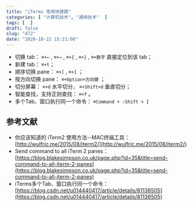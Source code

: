 ```yaml
---
title: "iTerms 常用快捷键"
categories: [ "计算机技术", "通用技术"  ]
tags: [  ]
draft: false
slug: "472"
date: "2020-10-22 15:21:00"
---
```


- 切换 tab： `⌘+←` , `⌘+→` , `⌘+{` , `⌘+}` , `⌘+数字` 直接定位到该 tab；
- 新建 tab： `⌘+t`；
- 顺序切换 pane： `⌘+[` , `⌘+]` ；
- 按方向切换 pane： `⌘+Option+方向键` ；
- 切分屏幕： `⌘+d`  水平切分， `⌘+Shift+d`  垂直切分；
- 智能查找，支持正则查找： `⌘+f` 。
- 多个Tab、窗口执行同一个命令： `⌘Command + ⇧Shift + I`

## 参考文献

- 你应该知道的 iTerm2 使用方法--MAC终端工具：[http://wulfric.me/2015/08/iterm2/](http://wulfric.me/2015/08/iterm2/)
- Send command to all iTerm 2 panes：[https://blog.blakesimpson.co.uk/page.php?id=35&title=send-command-to-all-iterm-2-panes](https://blog.blakesimpson.co.uk/page.php?id=35&title=send-command-to-all-iterm-2-panes)
- iTerms多个Tab、窗口执行同一个命令：[https://blog.csdn.net/u014440417/article/details/81136505](https://blog.csdn.net/u014440417/article/details/81136505)
